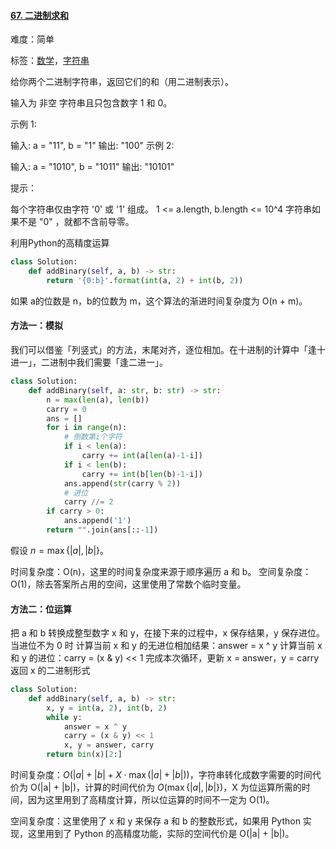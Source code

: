 #### [67. 二进制求和](https://leetcode-cn.com/problems/add-binary/)

难度：简单

标签：[数学](../原理/数学.md)，[字符串](../原理/字符串.md)

给你两个二进制字符串，返回它们的和（用二进制表示）。

输入为 非空 字符串且只包含数字 1 和 0。

 

示例 1:

输入: a = "11", b = "1"
输出: "100"
示例 2:

输入: a = "1010", b = "1011"
输出: "10101"


提示：

每个字符串仅由字符 '0' 或 '1' 组成。
1 <= a.length, b.length <= 10^4
字符串如果不是 "0" ，就都不含前导零。

利用Python的高精度运算

```python
class Solution:
    def addBinary(self, a, b) -> str:
        return '{0:b}'.format(int(a, 2) + int(b, 2))
```

如果 a的位数是 n，b的位数为 m，这个算法的渐进时间复杂度为 O(n + m)。

#### 方法一：模拟

我们可以借鉴「列竖式」的方法，末尾对齐，逐位相加。在十进制的计算中「逢十进一」，二进制中我们需要「逢二进一」。

```python
class Solution:
    def addBinary(self, a: str, b: str) -> str:
        n = max(len(a), len(b))
        carry = 0
        ans = []
        for i in range(n):
            # 倒数第i个字符
            if i < len(a):
                carry += int(a[len(a)-1-i])
            if i < len(b):
                carry += int(b[len(b)-1-i])
            ans.append(str(carry % 2))
            # 进位
            carry //= 2
        if carry > 0:
            ans.append('1')
        return "".join(ans[::-1])
```



假设 $n = \max\{ |a|, |b| \}$。

时间复杂度：O(n)，这里的时间复杂度来源于顺序遍历 a 和 b。
空间复杂度：O(1)，除去答案所占用的空间，这里使用了常数个临时变量。

#### 方法二：位运算

把 a 和 b 转换成整型数字 x 和 y，在接下来的过程中，x 保存结果，y 保存进位。
当进位不为 0 时
计算当前 x 和 y 的无进位相加结果：answer = x ^ y
计算当前 x 和 y 的进位：carry = (x & y) << 1
完成本次循环，更新 x = answer，y = carry
返回 x 的二进制形式

```python
class Solution:
    def addBinary(self, a, b) -> str:
        x, y = int(a, 2), int(b, 2)
        while y:
            answer = x ^ y
            carry = (x & y) << 1
            x, y = answer, carry
        return bin(x)[2:]
```

时间复杂度：$O(|a| + |b| + X \cdot \max ({|a| + |b|}))$，字符串转化成数字需要的时间代价为 O(|a| + |b|)，计算的时间代价为 $O(\max \{ |a|, |b| \})$，X 为位运算所需的时间，因为这里用到了高精度计算，所以位运算的时间不一定为 O(1)。

空间复杂度：这里使用了 x 和 y 来保存 a 和 b 的整数形式，如果用 Python 实现，这里用到了 Python 的高精度功能，实际的空间代价是 O(|a| + |b|)。

